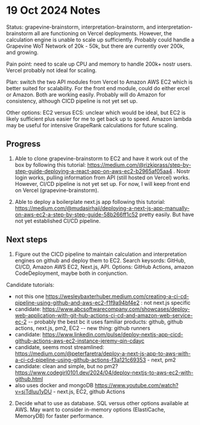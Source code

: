 # 19 Oct 2024 Notes

Status: grapevine-brainstorm, interpretation-brainstorm, and interpretation-brainstorm all are functioning on Vercel deployments. However, the calculation engine is unable to scale up sufficiently. Probably could handle a Grapevine WoT Network of 20k - 50k, but there are currently over 200k, and growing.

Pain point: need to scale up CPU and memory to handle 200k+ nostr users. Vercel probably not ideal for scaling.

Plan: switch the two API modules from Vercel to Amazon AWS EC2 which is better suited for scalability. For the front end module, could do either ercel or Amazon. Both are working easily. Probably will do Amazon for consistency, although CICD pipeline is not yet set up.

Other options: EC2 versus ECS: unclear which would be ideal, but EC2 is likely sufficient plus easier for me to get back up to speed. Amazon lambda may be useful for intensive GrapeRank calculations for future scaling.

## Progress

1. Able to clone grapevine-brainstorm to EC2 and have it work out of the box by following this tutorial: https://medium.com/@rizkiprass/step-by-step-guide-deploying-a-react-app-on-aws-ec2-b2965af05aa4 . Nostr login works, pulling information from API (still hosted on Vercel) works. However, CI/CD pipeline is not yet set up. For now, I will keep front end on Vercel (grapevine-brainstorm).

2. Able to deploy a boilerplate next.js app following this tutorial: https://medium.com/@mudasirhaji/deploying-a-next-js-app-manually-on-aws-ec2-a-step-by-step-guide-58b266ff1c52 pretty easily. But have not yet established CI/CD pipeline.

## Next steps

1. Figure out the CICD pipeline to maintain calculation and interpretation engines on github and deploy them to EC2. Search keysords: GitHub, CI/CD, Amazon AWS EC2, Next.js, API. Options: GitHub Actions, amazon CodeDeployment, maybe both in conjunction.

Candidate tutorials:
- not this one https://wesleybaxterhuber.medium.com/creating-a-ci-cd-pipeline-using-github-and-aws-ec2-f1f9a94bf4e2 : not next.js specific 
- candidate: https://www.abcsoftwarecompany.com/showcases/deploy-web-application-with-git-hub-actions-ci-cd-and-amazon-web-service-ec-2 -- probably the best bc it uses familiar products: github, github actions, next.js, pm2, EC2 -- new thing: github runners 
- candidate: https://www.linkedin.com/pulse/deploy-nextjs-app-cicd-github-actions-aws-ec2-instance-jeremy-qin-cdayc
- candidate, seems most streamlined: https://medium.com/@peterfaretra/deploy-a-next-js-app-to-aws-with-a-ci-cd-pipeline-using-github-actions-f3a121c69353 - next, pm2
- candidate: clean and simple, but no pm2? https://www.codegirl0101.dev/2024/04/deploy-nextjs-to-aws-ec2-with-github.html 
- also uses docker and mongoDB https://www.youtube.com/watch?v=sjTdluu1yDU - next.js, EC2, github Actions

2. Decide what to use as database. SQL versus other options available at AWS. May want to consider in-memory options (ElastiCache, MemoryDB) for faster performance.


